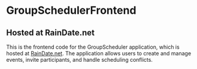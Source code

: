 # GroupSchedulerFrontend

## Hosted at RainDate.net

This is the frontend code for the GroupScheduler application, which is hosted at [RainDate.net](https://raindate.net). The application allows users to create and manage events, invite participants, and handle scheduling conflicts.
